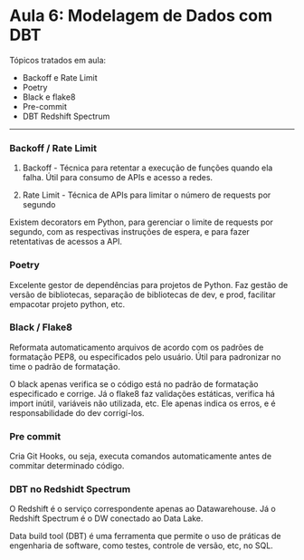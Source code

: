 # Aula 6: Modelagem de Dados com DBT 

Tópicos tratados em aula:
- Backoff e Rate Limit
- Poetry
- Black e flake8
- Pre-commit
- DBT Redshift Spectrum

---

### Backoff / Rate Limit

1) Backoff - Técnica para retentar a execução de funções quando ela falha.
Útil para consumo de APIs e acesso a redes.

2) Rate Limit - Técnica de APIs para limitar o número de requests por segundo

Existem decorators em Python, para gerenciar o limite de requests por segundo, 
com as respectivas instruções de espera, e para fazer retentativas de acessos a API. 

### Poetry

Excelente gestor de dependências para projetos de Python. Faz gestão de versão de 
bibliotecas, separação de bibliotecas de dev, e prod, facilitar empacotar projeto 
python, etc. 

### Black / Flake8

Reformata automaticamento arquivos de acordo com os padrões de formatação PEP8, 
ou especificados pelo usuário. Útil para padronizar no time o padrão de formatação.

O black apenas verifica se o código está no padrão de formatação especificado e corrige. 
Já o flake8 faz validações estáticas, verifica há import inútil, variáveis não utilizada, etc. 
Ele apenas indica os erros, e é responsabilidade do dev corrigí-los.

### Pre commit 

Cria Git Hooks, ou seja, executa comandos automaticamente antes de commitar 
determinado código.


### DBT no Redshidt Spectrum

O Redshift é o serviço correspondente apenas ao Datawarehouse. Já o Redshift
Spectrum é o DW conectado ao Data Lake. 

Data build tool (DBT) é uma ferramenta que permite o uso de práticas de engenharia
de software, como testes, controle de versão, etc, no SQL. 